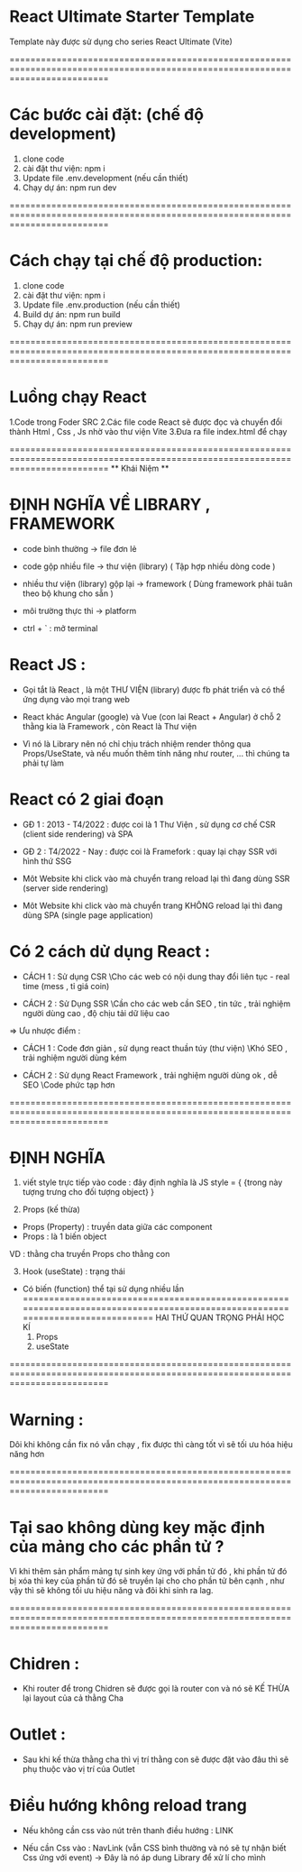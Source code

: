 # React Ultimate Starter Template

Template này được sử dụng cho series React Ultimate (Vite)

===============================================================================================================================

# Các bước cài đặt: (chế độ development)

1. clone code
2. cài đặt thư viện: npm i
3. Update file .env.development (nếu cần thiết)
4. Chạy dự án: npm run dev

===============================================================================================================================

# Cách chạy tại chế độ production:

1. clone code
2. cài đặt thư viện: npm i
3. Update file .env.production (nếu cần thiết)
4. Build dự án: npm run build
5. Chạy dự án: npm run preview

===============================================================================================================================
# Luồng chạy React

1.Code trong Foder SRC
2.Các file code React sẽ được đọc và chuyển đổi thành Html , Css , Js nhờ vào thư viện Vite
3.Đưa ra file index.html để chạy

===============================================================================================================================
                                        ** Khái Niệm **

# ĐỊNH NGHĨA VỀ LIBRARY , FRAMEWORK
- code bình thường -> file đơn lẻ

- code gộp nhiều file -> thư viện (library)    ( Tập hợp nhiều dòng code )

- nhiều thư viện (library) gộp lại -> framework          ( Dùng framework phải tuân theo bộ khung cho sẵn )

- môi trường thực thi -> platform

- ctrl + ` : mở terminal

# React JS : 
- Gọi tắt là React , là một THƯ VIỆN (library) được fb phát triển và có thể ứng dụng vào mọi trang web

- React khác Angular (google) và Vue (con lai React + Angular) ở chỗ 2 thằng kia là Framework , còn React là Thư viện

- Vì nó là Library nên nó chỉ chịu trách nhiệm render thông qua Props/UseState, và nếu muốn thêm tính năng như router, ... thì chúng ta phải tự làm 

# React có 2 giai đoạn 
  + GĐ 1 : 2013 - T4/2022 : được coi là 1 Thư Viện , sử dụng cơ chế CSR (client side rendering) và SPA

  + GĐ 2 : T4/2022 - Nay : được coi là Framefork : quay lại chạy SSR với hình thứ SSG
 

- Môt Website khi click vào mà chuyển trang reload lại thì đang dùng SSR (server side rendering)

- Môt Website khi click vào mà chuyển trang KHÔNG reload lại thì đang dùng SPA (single page application)


# Có 2 cách dử dụng React :
 + CÁCH 1 : Sử dụng CSR 
   \Cho các web có nội dung thay đổi liên tục - real time (mess , tỉ giá coin)
 
 + CÁCH 2 : Sử Dụng SSR
  \Cần cho các web cần SEO , tin tức , trải nghiệm người dùng cao , độ chịu tải dữ liệu cao

=> Ưu nhược điểm : 
 + CÁCH 1 : Code đơn giản , sử dụng react thuần túy (thư viện)
     \Khó SEO , trải nghiệm người dùng kém

 + CÁCH 2 : Sử dụng React Framework , trải nghiệm người dùng ok , dễ SEO
     \Code phức tạp hơn

===============================================================================================================================
# ĐỊNH NGHĨA

1. viết style trực tiếp vào code :
           đây định nghĩa là JS
   style = { {trong này tượng trưng cho đối tượng object} }

2. Props (kế thừa)
- Props (Property) : truyền data giữa các component
- Props : là 1 biến object

VD : thằng cha truyền Props cho thằng con

3. Hook (useState) : trạng thái 
- Có biến (function) thể tại sử dụng nhiều lần 
===============================================================================================================================
HAI THỨ QUAN TRỌNG PHẢI HỌC KÍ
  1. Props
  2. useState

===============================================================================================================================
# Warning : 
Dôi khi không cần fix nó vẫn chạy , fix được thì càng tốt vì sẽ tối ưu hóa hiệu năng hơn

===============================================================================================================================
# Tại sao không dùng key mặc định của mảng cho các phần tử ? 
Vì khi thêm sản phẩm mảng tự sinh key ứng với phần tử đó , khi phần tử đó bị xóa thì key của phần tử đó sẽ truyền lại cho cho phần tử bên cạnh , như vậy thì sẽ không tối ưu hiệu năng và đôi khi sinh ra lag.

===============================================================================================================================

# Chidren : 
 - Khi router để trong Chidren sẽ được gọi là router con và nó sẽ KẾ THỪA lại layout của cả thằng Cha

 # Outlet : 
 - Sau khi kế thừa thằng cha thì vị trí thằng con sẽ được đặt vào đâu thì sẽ phụ thuộc vào vị trí của Outlet

# Điều hướng không reload trang

- Nếu không cần css vào nút trên thanh điều hướng : LINK

- Nếu cần Css vào : NavLink (vẫn CSS bình thường và nó sẽ tự nhận biết Css ứng với event) -> Đây là nó áp dung Library để xử lí cho mình 





